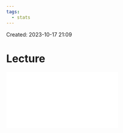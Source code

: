 ```yaml
---
tags:
  - stats
---
```

Created: 2023-10-17 21:09
# Lecture

![](customer-analytics/PLS-SEM_Ib-Model-estimation.pdf)
